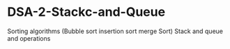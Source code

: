 # DSA-2-Stackc-and-Queue
Sorting algorithms (Bubble sort insertion sort merge Sort) Stack and queue and operations
